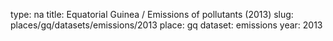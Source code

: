 type: na
title: Equatorial Guinea / Emissions of pollutants (2013)
slug: places/gq/datasets/emissions/2013
place: gq
dataset: emissions
year: 2013
